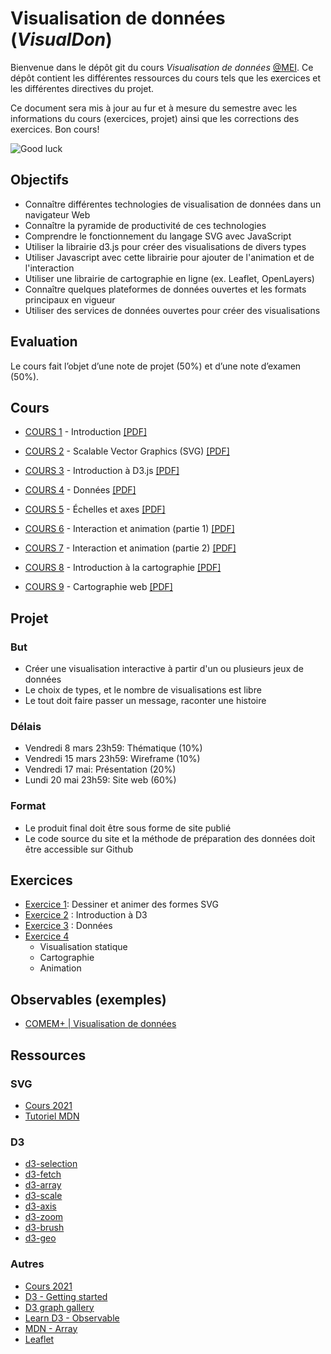 # Visualisation de données (_VisualDon_)

Bienvenue dans le dépôt git du cours _Visualisation de données_ [@MEI](https://heig-vd.ch/formation/bachelor/filieres/ingenierie-des-medias). Ce dépôt contient les différentes ressources du cours tels que les exercices et les différentes directives du projet.

Ce document sera mis à jour au fur et à mesure du semestre avec les informations du cours (exercices, projet) ainsi que les corrections des exercices. Bon cours!

![Good luck](https://media.giphy.com/media/j1Xyt3DHfJcmk/giphy.gif)

## Objectifs

- Connaître différentes technologies de visualisation de données dans un navigateur Web
- Connaître la pyramide de productivité de ces technologies
- Comprendre le fonctionnement du langage SVG avec JavaScript
- Utiliser la librairie d3.js pour créer des visualisations de divers types
- Utiliser Javascript avec cette librairie pour ajouter de l'animation et de l'interaction
- Utiliser une librairie de cartographie en ligne (ex. Leaflet, OpenLayers)
- Connaître quelques plateformes de données ouvertes et les formats principaux en vigueur
- Utiliser des services de données ouvertes pour créer des visualisations

## Evaluation

Le cours fait l’objet d’une note de projet (50%) et d’une note d’examen (50%).

## Cours

- [COURS 1](https://comem-visualdon.onrender.com/01-intro) - Introduction [[PDF]](https://raw.githubusercontent.com/MediaComem/comem-visualdon/main/cours/pdf/01-intro.pdf)
- [COURS 2](https://comem-visualdon.onrender.com/02-svg) - Scalable Vector Graphics (SVG) [[PDF]](https://raw.githubusercontent.com/MediaComem/comem-visualdon/main/cours/pdf/02-svg.pdf)
- [COURS 3](https://comem-visualdon.onrender.com/03-intro-d3) - Introduction à D3.js [[PDF]](https://raw.githubusercontent.com/MediaComem/comem-visualdon/main/cours/pdf/03-intro-d3.pdf)

- [COURS 4](https://comem-visualdon.onrender.com/04-data) - Données [[PDF]](https://raw.githubusercontent.com/MediaComem/comem-visualdon/main/cours/pdf/04-data.pdf)

- [COURS 5](https://comem-visualdon.onrender.com/05-axis-scales) - Échelles et axes [[PDF]](https://raw.githubusercontent.com/MediaComem/comem-visualdon/main/cours/pdf/05-axis-scales.pdf)

- [COURS 6](https://comem-visualdon.onrender.com/06-interaction-animation-1) - Interaction et animation (partie 1) [[PDF]](https://raw.githubusercontent.com/MediaComem/comem-visualdon/main/cours/pdf/06-interaction-animation-1.pdf)

- [COURS 7](https://comem-visualdon.onrender.com/07-interaction-animation-2) - Interaction et animation (partie 2) [[PDF]](https://raw.githubusercontent.com/MediaComem/comem-visualdon/main/cours/pdf/07-interaction-animation-2.pdf)

- [COURS 8](https://comem-visualdon.onrender.com/08-intro-cartographie) - Introduction à la cartographie [[PDF]](https://raw.githubusercontent.com/MediaComem/comem-visualdon/main/cours/pdf/08-intro-cartographie.pdf)

- [COURS 9](https://comem-visualdon.onrender.com/09-cartographie-web) - Cartographie web [[PDF]](https://raw.githubusercontent.com/MediaComem/comem-visualdon/main/cours/pdf/09-cartographie-web.pdf)

## Projet

### But

- Créer une visualisation interactive à partir d'un ou plusieurs jeux de données
- Le choix de types, et le nombre de visualisations est libre
- Le tout doit faire passer un message, raconter une histoire

### Délais

- Vendredi 8 mars 23h59: Thématique (10%)
- Vendredi 15 mars 23h59: Wireframe (10%)
- Vendredi 17 mai: Présentation (20%)
- Lundi 20 mai 23h59: Site web (60%)

### Format

- Le produit final doit être sous forme de site publié
- Le code source du site et la méthode de préparation des données doit être accessible sur Github

## Exercices

- [Exercice 1](https://github.com/MediaComem/comem-visualdon/tree/main/exercices/01-SVG): Dessiner et animer des formes SVG
- [Exercice 2](https://github.com/MediaComem/comem-visualdon/tree/main/exercices/02-intro-d3) : Introduction à D3
- [Exercice 3](https://github.com/MediaComem/comem-visualdon/tree/main/exercices/03-d3-data) : Données
- [Exercice 4](https://github.com/MediaComem/comem-visualdon/tree/main/exercices/04-gapminder)
  - Visualisation statique
  - Cartographie
  - Animation

## Observables (exemples)

- [COMEM+ | Visualisation de données](https://observablehq.com/collection/@romanoe/heig-vd-visualisation-de-donnees)

## Ressources

### SVG

- [Cours 2021](https://observablehq.com/@idris-maps/svg)
- [Tutoriel MDN](https://developer.mozilla.org/en-US/docs/Web/SVG/Tutorial)

### D3

- [d3-selection](https://d3js.org/d3-selection)
- [d3-fetch](https://d3js.org/d3-fetch)
- [d3-array](https://d3js.org/d3-array)
- [d3-scale](https://d3js.org/d3-scale)
- [d3-axis](https://d3js.org/d3-axis)
- [d3-zoom](https://d3js.org/d3-zoom)
- [d3-brush](https://d3js.org/d3-brush)
- [d3-geo](https://d3js.org/d3-geo)

### Autres

- [Cours 2021](https://observablehq.com/@idris-maps/introduction-a-d3)
- [D3 - Getting started](https://d3js.org/getting-started)
- [D3 graph gallery](https://www.d3-graph-gallery.com/)
- [Learn D3 - Observable](https://observablehq.com/collection/@d3/learn-d3)
- [MDN - Array](https://developer.mozilla.org/fr/docs/Web/JavaScript/Reference/Global_Objects/Array)
- [Leaflet](https://leafletjs.com)
